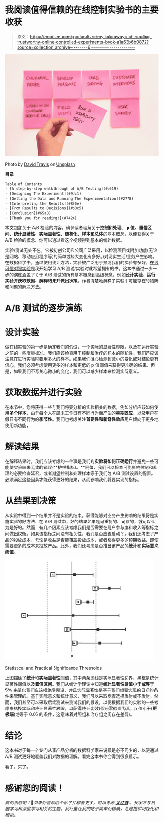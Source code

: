 # 我阅读值得信赖的在线控制实验书的主要收获

> 原文：<https://medium.com/geekculture/my-takeaways-of-reading-trustworthy-online-controlled-experiments-book-a1a63b6b0872?source=collection_archive---------6----------------------->

![](img/9e2871eeb7a30f4ddc24904b848b6766.png)

Photo by [David Travis](https://unsplash.com/@dtravisphd?utm_source=medium&utm_medium=referral) on [Unsplash](https://unsplash.com?utm_source=medium&utm_medium=referral)

**目录**

```
Table of Contents
· [A step-by-step walkthrough of A/B Testing](#d619)
· [Designing The Experiment](#9dc1)
· [Getting the Data and Running The Experimentation](#2778)
· [Interpreting the Results](#830e)
· [From Results to Decisions](#b0c5)
· [Conclusion](#65a8)
· [Thank you for reading!](#7424)
```

本文包含关于 A/B 检验的内容，确保读者理解关于**控制和处理**、 **p 值、置信区间、统计显著性、实际显著性、随机化、样本和总体**的基本概念，以便获得关于 A/B 检验的概念。你可以通过看这个视频得到基本的统计数据。

实验/测试无处不在。它被初创公司和公司广泛采用，以检测项目或附加功能(无论是网站、移动应用程序等)的简单或较大变化有多好。)对现实生活/业务产生影响。在数据科学中，通过使用统计方法，实验被广泛用于预测我们的实验有多好。[在线可信对照实验](https://www.amazon.com/Trustworthy-Online-Controlled-Experiments-Practical/dp/1108724264)是我开始学习 A/B 测试/实验时就希望拥有的书。这本书通过一步一步的演练涵盖了关于 A/B 测试的所有基本概念到高级概念，例如**设计实验**、**运行实验并获取数据、解释结果并做出决策**。作者清楚地解释了实验中可能存在的陷阱和问题的解决方法。

# A/B 测试的逐步演练

# **设计实验**

做在线实验的第一步是确定我们的假设，一个实际的显著性界限，以及在运行实验之前的一些度量标准。我们应该检查用于控制和治疗的样本的随机性。我们还应该注意在进行实验时要用多大的样本。如果我们担心检测到微小的变化或对结论更有信心，我们必须考虑使用更多的样本和更低的 p 值阈值来获得更准确的结果。但是，如果我们不再关心微小的变化，我们可以减少样本来检测实际意义。

# 获取数据并进行实验

在本节中，您将获得一些与我们将要分析的实验相关的数据，例如分析应该如何使用**多个样本**、由于每个人在周末工作日有不同行为而产生的**星期效应**，以及用户在假日有不同行为的**季节性**。我们也考虑关注**首要性和新奇性效应**用户倾向于更多地使用新功能，

# **解读结果**

在解释结果时，我们应该考虑的一件事是我们的**实验将如何正确运行**并避免一些可能使实验结果无效的错误(**护栏指标)。**例如，我们可以检查可能影响控制和处理的必要检查延迟，或者期望控制和处理样本等于我们为 A/B 测试设置的配置。必须满足这些因素才能获得更好的结果，从而影响我们将要实现的指标。

# **从结果到决策**

从实验中得到一个结果并不是实验的结束。获得能够对业务产生影响的结果将是实施实验的好方法。在 A/B 测试中，好的结果如果是可重复的、可信的，就可以认为是好的。然而，有几个因素应该考虑我们是否需要在用户参与度和收入等指标之间做出权衡。如果该指标之间没有相关性，我们是否应该启动？。我们还考虑了产品的投放成本，无论是收益是否能覆盖投放成本，或者获得更多的预期收益，即使需要更多的成本来投放产品。此外，我们还考虑是否推出该产品的**统计**和**实际意义阈值**。

![](img/1d2f966adc5b0c3077a3b29bb8dd5a00.png)

Statistical and Practical Significance Thresholds

上图描绘了**统计**和**实际显著性**阈值，其中两条虚线是实际显著性边界，黑框是统计显著性阈值以及**置信区间**。我们从统计学理论中知道**统计显著性阈值小于或等于 5%** 来量化我们应该拒绝零假设，并且实际显著性是基于我们想要实现的目标的条件来管理的。基于实际意义和统计意义，我们可以采取步骤选择发射或不发射。然而，我们甚至可以采取后续测试来测试我们的假设，以便根据我们的实验的一些考虑来转换实际和统计显著性界限，以获得统计功效(假设零假设为真，p 值小于(**更极端**)或等于 0.05 的条件，这意味着对照组和治疗组之间存在差异)。

# **结论**

这本书对于每一个专门从事产品分析的数据科学家来说都是必不可少的，以便通过 A/B 测试更好地覆盖我们对数据的理解。看完这本书你会得到很多启示。

看了，买了。

# 感谢您的阅读！

*真的很感谢！*🤗*如果你喜欢这个帖子并想看更多，可以考虑* [***关注我***](https://naiborhujosua.medium.com/) *。我发布与机器学习和深度学习相关的主题。我尽量让我的帖子简单而精确，总是提供可视化和模拟。*
